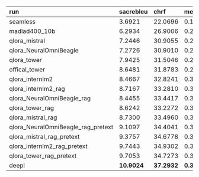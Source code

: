 | run                                | sacrebleu   | chrf        | meteor     | comet22    | normed_mean   | standard_mean   |
|:-----------------------------------|:------------|:------------|:-----------|:-----------|:--------------|:----------------|
| seamless                           | 3.6921      | 22.0696     | 0.1875     | 0.5141     | 0.6263        | -3.0729         |
| madlad400_10b                      | 6.2934      | 26.9006     | 0.2667     | 0.6495     | 0.8572        | -1.0717         |
| qlora_mistral                      | 7.2446      | 30.9055     | 0.2901     | 0.6710     | 0.9439        | -0.3749         |
| qlora_NeuralOmniBeagle             | 7.2726      | 30.9010     | 0.2918     | 0.6725     | 0.9467        | -0.3511         |
| qlora_tower                        | 7.9425      | 31.5046     | 0.2943     | 0.6819     | 0.9771        | -0.1393         |
| offical_tower                      | 8.6481      | 31.8783     | 0.2881     | 0.6791     | 0.9951        | -0.0623         |
| qlora_internlm2                    | 8.4667      | 32.8241     | 0.3140     | 0.6825     | 1.0194        | 0.1650          |
| qlora_internlm2_rag                | 8.7167      | 33.2810     | 0.3065     | 0.6755     | 1.0218        | 0.1474          |
| qlora_NeuralOmniBeagle_rag         | 8.4455      | 33.4417     | 0.3199     | 0.6871     | 1.0302        | 0.2698          |
| qlora_tower_rag                    | 8.6242      | 33.2272     | 0.3138     | 0.6928     | 1.0309        | 0.2726          |
| qlora_mistral_rag                  | 8.7300      | 33.4960     | 0.3256     | 0.6904     | 1.0450        | 0.3723          |
| qlora_NeuralOmniBeagle_rag_pretext | 9.1097      | 34.4041     | 0.3286     | 0.6948     | 1.0676        | 0.5373          |
| qlora_mistral_rag_pretext          | 9.3757      | 34.6778     | 0.3370     | 0.7019     | 1.0872        | 0.6911          |
| qlora_internlm2_rag_pretext        | 9.7443      | 34.9302     | 0.3316     | 0.6956     | 1.0935        | 0.6943          |
| qlora_tower_rag_pretext            | 9.7053      | 34.7273     | 0.3333     | 0.7029     | 1.0948        | 0.7255          |
| deepl                              | **10.9024** | **37.2932** | **0.3470** | **0.7065** | **1.1633**    | **1.1971**      |